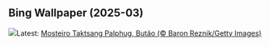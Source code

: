 ## Bing Wallpaper (2025-03)
![](https://www.bing.com/th?id=OHR.BhutanMonastery_PT-BR9663296659_UHD.jpg&w=1000)Latest: [Mosteiro Taktsang Palphug, Butão (© Baron Reznik/Getty Images)](https://www.bing.com/th?id=OHR.BhutanMonastery_PT-BR9663296659_UHD.jpg)